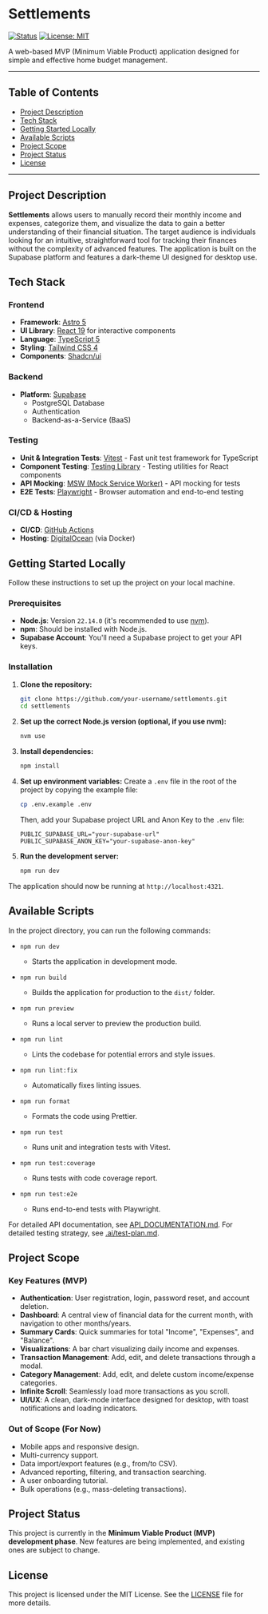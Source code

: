 # Settlements

[![Status](https://img.shields.io/badge/status-in_development-yellow.svg)](https://github.com/your-username/settlements)
[![License: MIT](https://img.shields.io/badge/License-MIT-blue.svg)](https://opensource.org/licenses/MIT)

A web-based MVP (Minimum Viable Product) application designed for simple and effective home budget management.

---

## Table of Contents

- [Project Description](#project-description)
- [Tech Stack](#tech-stack)
- [Getting Started Locally](#getting-started-locally)
- [Available Scripts](#available-scripts)
- [Project Scope](#project-scope)
- [Project Status](#project-status)
- [License](#license)

---

## Project Description

**Settlements** allows users to manually record their monthly income and expenses, categorize them, and visualize the data to gain a better understanding of their financial situation. The target audience is individuals looking for an intuitive, straightforward tool for tracking their finances without the complexity of advanced features. The application is built on the Supabase platform and features a dark-theme UI designed for desktop use.

## Tech Stack

### Frontend

- **Framework**: [Astro 5](https://astro.build/)
- **UI Library**: [React 19](https://react.dev/) for interactive components
- **Language**: [TypeScript 5](https://www.typescriptlang.org/)
- **Styling**: [Tailwind CSS 4](https://tailwindcss.com/)
- **Components**: [Shadcn/ui](https://ui.shadcn.com/)

### Backend

- **Platform**: [Supabase](https://supabase.io/)
  - PostgreSQL Database
  - Authentication
  - Backend-as-a-Service (BaaS)

### Testing

- **Unit & Integration Tests**: [Vitest](https://vitest.dev/) - Fast unit test framework for TypeScript
- **Component Testing**: [Testing Library](https://testing-library.com/) - Testing utilities for React components
- **API Mocking**: [MSW (Mock Service Worker)](https://mswjs.io/) - API mocking for tests
- **E2E Tests**: [Playwright](https://playwright.dev/) - Browser automation and end-to-end testing

### CI/CD & Hosting

- **CI/CD**: [GitHub Actions](https://github.com/features/actions)
- **Hosting**: [DigitalOcean](https://www.digitalocean.com/) (via Docker)

## Getting Started Locally

Follow these instructions to set up the project on your local machine.

### Prerequisites

- **Node.js**: Version `22.14.0` (it's recommended to use [nvm](https://github.com/nvm-sh/nvm)).
- **npm**: Should be installed with Node.js.
- **Supabase Account**: You'll need a Supabase project to get your API keys.

### Installation

1.  **Clone the repository:**

    ```sh
    git clone https://github.com/your-username/settlements.git
    cd settlements
    ```

2.  **Set up the correct Node.js version (optional, if you use nvm):**

    ```sh
    nvm use
    ```

3.  **Install dependencies:**

    ```sh
    npm install
    ```

4.  **Set up environment variables:**
    Create a `.env` file in the root of the project by copying the example file:

    ```sh
    cp .env.example .env
    ```

    Then, add your Supabase project URL and Anon Key to the `.env` file:

    ```
    PUBLIC_SUPABASE_URL="your-supabase-url"
    PUBLIC_SUPABASE_ANON_KEY="your-supabase-anon-key"
    ```

5.  **Run the development server:**
    ```sh
    npm run dev
    ```

The application should now be running at `http://localhost:4321`.

## Available Scripts

In the project directory, you can run the following commands:

- `npm run dev`
  - Starts the application in development mode.

- `npm run build`
  - Builds the application for production to the `dist/` folder.

- `npm run preview`
  - Runs a local server to preview the production build.

- `npm run lint`
  - Lints the codebase for potential errors and style issues.

- `npm run lint:fix`
  - Automatically fixes linting issues.

- `npm run format`
  - Formats the code using Prettier.

- `npm run test`
  - Runs unit and integration tests with Vitest.

- `npm run test:coverage`
  - Runs tests with code coverage report.

- `npm run test:e2e`
  - Runs end-to-end tests with Playwright.

For detailed API documentation, see [API_DOCUMENTATION.md](API_DOCUMENTATION.md).
For detailed testing strategy, see [.ai/test-plan.md](.ai/test-plan.md).

## Project Scope

### Key Features (MVP)

- **Authentication**: User registration, login, password reset, and account deletion.
- **Dashboard**: A central view of financial data for the current month, with navigation to other months/years.
- **Summary Cards**: Quick summaries for total "Income", "Expenses", and "Balance".
- **Visualizations**: A bar chart visualizing daily income and expenses.
- **Transaction Management**: Add, edit, and delete transactions through a modal.
- **Category Management**: Add, edit, and delete custom income/expense categories.
- **Infinite Scroll**: Seamlessly load more transactions as you scroll.
- **UI/UX**: A clean, dark-mode interface designed for desktop, with toast notifications and loading indicators.

### Out of Scope (For Now)

- Mobile apps and responsive design.
- Multi-currency support.
- Data import/export features (e.g., from/to CSV).
- Advanced reporting, filtering, and transaction searching.
- A user onboarding tutorial.
- Bulk operations (e.g., mass-deleting transactions).

## Project Status

This project is currently in the **Minimum Viable Product (MVP) development phase**. New features are being implemented, and existing ones are subject to change.

## License

This project is licensed under the MIT License. See the [LICENSE](LICENSE) file for more details.
